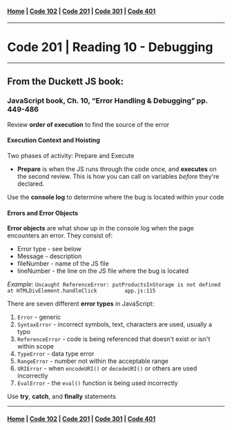 #### [Home](../README.md) | [Code 102](../102main.md) | [Code 201](../201main.md) | [Code 301](../301main.md) | [Code 401](../401main.md)
***
# Code 201 | Reading 10 - Debugging
***
## From the Duckett JS book:
### JavaScript book, Ch. 10, “Error Handling & Debugging” pp. 449-486
Review **order of execution** to find the source of the error

#### Execution Context and Hoisting
Two phases of activity: Prepare and Execute
- **Prepare** is when the JS runs through the code once, and **executes** on the second review. This is how you can call on variables *before* they're declared.

Use the **console log** to determine where the bug is located within your code

#### Errors and Error Objects
**Error objects** are what show up in the console log when the page encounters an error. They consist of:
- Error type - see below
- Message - description
- fileNumber - name of the JS file
- lineNumber - the line on the JS file where the bug is located

*Example:* `Uncaught ReferenceError: putProductsInStorage is not defined at HTMLDivElement.handleClick         app.js:115`

There are seven different **error types** in JavaScript:
1. `Error` - generic
2. `SyntaxError` - incorrect symbols, text, characters are used, usually a typo
3. `ReferenceError` - code is being referenced that doesn't exist or isn't within scope
4. `TypeError` - data type error
5. `RangeError` - number not within the acceptable range
6. `URIError` - when `encodeURI()` or `decodeURI()` or others are used incorrectly
7. `EvalError` - the `eval()` function is being used incorrectly

Use **try**, **catch**, and **finally** statements 

***
#### [Home](../README.md) | [Code 102](../102main.md) | [Code 201](../201main.md) | [Code 301](../301main.md) | [Code 401](../401main.md)
